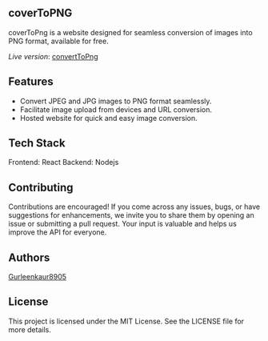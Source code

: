 
## coverToPNG

coverToPng is a website designed for seamless conversion of images into PNG format, available for free.

*Live version*: [convertToPng](https://convert-to-png.vercel.app/)

## Features

* Convert JPEG and JPG images to PNG format seamlessly.
* Facilitate image upload from devices and URL conversion.
* Hosted website for quick and easy image conversion.

## Tech Stack

Frontend: React
Backend: Nodejs

## Contributing

Contributions are encouraged! If you come across any issues, bugs, or have suggestions for enhancements, we invite you to share them by opening an issue or submitting a pull request. Your input is valuable and helps us improve the API for everyone.

## Authors

 [Gurleenkaur8905](https://github.com/Gurleenkaur8905)

## License
This project is licensed under the MIT License. See the LICENSE file for more details.


